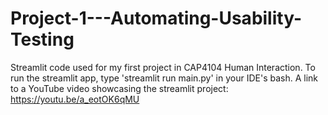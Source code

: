 # Project-1---Automating-Usability-Testing
Streamlit code used for my first project in CAP4104 Human Interaction.
To run the streamlit app, type 'streamlit run main.py' in your IDE's bash.
A link to a YouTube video showcasing the streamlit project: https://youtu.be/a_eotOK6qMU
